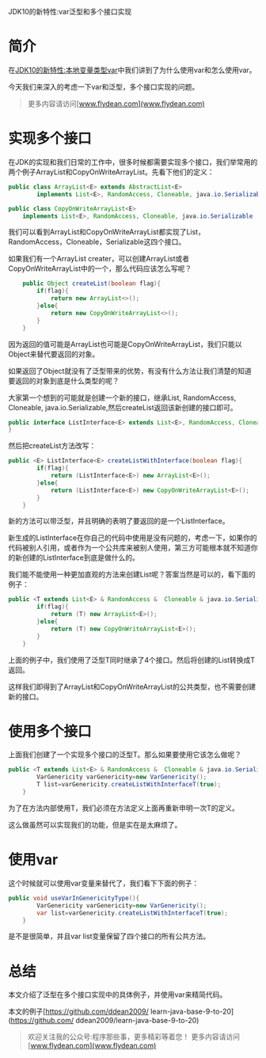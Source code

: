JDK10的新特性:var泛型和多个接口实现

# 简介

在[JDK10的新特性:本地变量类型var](http://www.flydean.com/jdk10-var-local-variable/)中我们讲到了为什么使用var和怎么使用var。

今天我们来深入的考虑一下var和泛型，多个接口实现的问题。

> 更多内容请访问[www.flydean.com](www.flydean.com)

# 实现多个接口

在JDK的实现和我们日常的工作中，很多时候都需要实现多个接口，我们举常用的两个例子ArrayList和CopyOnWriteArrayList。先看下他们的定义：

~~~java
public class ArrayList<E> extends AbstractList<E>
        implements List<E>, RandomAccess, Cloneable, java.io.Serializable
~~~

~~~java
public class CopyOnWriteArrayList<E>
    implements List<E>, RandomAccess, Cloneable, java.io.Serializable 
~~~

我们可以看到ArrayList和CopyOnWriteArrayList都实现了List，RandomAccess，Cloneable，Serializable这四个接口。

如果我们有一个ArrayList creater，可以创建ArrayList或者CopyOnWriteArrayList中的一个，那么代码应该怎么写呢？

~~~java
    public Object createList(boolean flag){
        if(flag){
            return new ArrayList<>();
        }else{
            return new CopyOnWriteArrayList<>();
        }
    }
~~~

因为返回的值可能是ArrayList也可能是CopyOnWriteArrayList，我们只能以Object来替代要返回的对象。

如果返回了Object就没有了泛型带来的优势，有没有什么方法让我们清楚的知道要返回的对象到底是什么类型的呢？

大家第一个想到的可能就是创建一个新的接口，继承List, RandomAccess, Cloneable, java.io.Serializable,然后createList返回该新创建的接口即可。

~~~java
public interface ListInterface<E> extends List<E>, RandomAccess, Cloneable, java.io.Serializable {
}
~~~

然后把createList方法改写：

~~~java
public <E> ListInterface<E> createListWithInterface(boolean flag){
        if(flag){
            return (ListInterface<E>) new ArrayList<E>();
        }else{
            return (ListInterface<E>) new CopyOnWriteArrayList<E>();
        }
    }
~~~

新的方法可以带泛型，并且明确的表明了要返回的是一个ListInterface。

新生成的ListInterface在你自己的代码中使用是没有问题的，考虑一下，如果你的代码被别人引用，或者作为一个公共库来被别人使用，第三方可能根本就不知道你的新创建的ListInterface到底是做什么的。

我们能不能使用一种更加直观的方法来创建List呢？答案当然是可以的，看下面的例子：

~~~java
public <T extends List<E> & RandomAccess &  Cloneable & java.io.Serializable, E> T createListWithInterfaceT(boolean flag){
        if(flag){
            return (T) new ArrayList<E>();
        }else{
            return (T) new CopyOnWriteArrayList<E>();
        }
    }
~~~

上面的例子中，我们使用了泛型T同时继承了4个接口。然后将创建的List转换成T返回。

这样我们即得到了ArrayList和CopyOnWriteArrayList的公共类型，也不需要创建新的接口。

# 使用多个接口

上面我们创建了一个实现多个接口的泛型T。那么如果要使用它该怎么做呢？

~~~java
public <T extends List<E> & RandomAccess &  Cloneable & java.io.Serializable, E> void useGenericityType(){
        VarGenericity varGenericity=new VarGenericity();
        T list=varGenericity.createListWithInterfaceT(true);
    }
~~~

为了在方法内部使用T，我们必须在方法定义上面再重新申明一次T的定义。

这么做虽然可以实现我们的功能，但是实在是太麻烦了。

# 使用var

这个时候就可以使用var变量来替代了，我们看下下面的例子：

~~~java
public void useVarInGenericityType(){
        VarGenericity varGenericity=new VarGenericity();
        var list=varGenericity.createListWithInterfaceT(true);
    }
~~~

是不是很简单，并且var list变量保留了四个接口的所有公共方法。

# 总结

本文介绍了泛型在多个接口实现中的具体例子，并使用var来精简代码。

本文的例子[https://github.com/ddean2009/
learn-java-base-9-to-20](https://github.com/
ddean2009/learn-java-base-9-to-20)

> 欢迎关注我的公众号:程序那些事，更多精彩等着您！
> 更多内容请访问 [www.flydean.com](www.flydean.com)